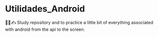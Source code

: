 # Utilidades_Android
🧑‍🎓✍️ Study repository and to practice a little bit of everything associated with android from the api to the screen.
